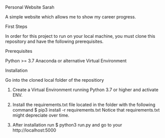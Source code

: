 Personal Website Sarah

A simple website which allows me to show my career progress.

First Steps

In order for this project to run on your local machine, you must clone this repository and have the following prerequisites. 

Prerequisites

Python >= 3.7
Anaconda or alternative Virtual Environment

Installation

Go into the cloned local folder of the repositiory

1. Create a Virtual Environment running Python 3.7 or higher and activate ENV.

2. Install the requirements.txt file located in the folder with the following command 
   $ pip3 install -r requirements.txt
   Notice that requirements.txt might depreciate over time.

3. After installation run $ python3 run.py and go to your http://localhost:5000
